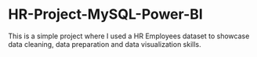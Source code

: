 # HR-Project-MySQL-Power-BI
This is a simple project where I used a HR Employees dataset to showcase data cleaning, data preparation and data visualization skills.
